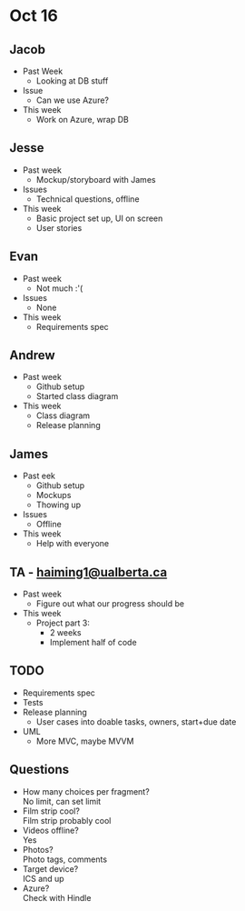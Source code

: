Oct 16
======

Jacob
-----
- Past Week
	- Looking at DB stuff
- Issue
	- Can we use Azure?
- This week
	- Work on Azure, wrap DB

Jesse
-----
- Past week
	- Mockup/storyboard with James
- Issues
	- Technical questions, offline
- This week
	- Basic project set up, UI on screen
	- User stories

Evan
----
- Past week
	- Not much :'(
- Issues
	- None
- This week
	- Requirements spec

Andrew
------
- Past week
	- Github setup
	- Started class diagram
- This week
	- Class diagram
	- Release planning

James
-----
- Past eek
	- Github setup
	- Mockups
	- Thowing up
- Issues
	- Offline
- This week
	- Help with everyone

TA - haiming1@ualberta.ca
-------------------------
- Past week
	- Figure out what our progress should be
- This week
	- Project part 3:
		- 2 weeks
		- Implement half of code

TODO
----
- Requirements spec
- Tests
- Release planning
	- User cases into doable tasks, owners, start+due date
- UML
	- More MVC, maybe MVVM

Questions
---------
- How many choices per fragment?  
	No limit, can set limit
- Film strip cool?  
	Film strip probably cool
- Videos offline?  
	Yes
- Photos?  
	Photo tags, comments
- Target device?  
	ICS and up
- Azure?  
	Check with Hindle
